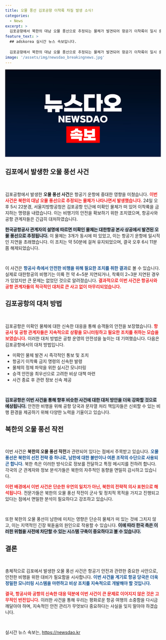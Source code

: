 ```yaml
---
title: 오물 풍선 김포공항 이착륙 차질 발생 소식!
categories:
  - News
excerpt: >
  김포공항에서 북한의 대남 오물 풍선으로 추정되는 물체가 발견되어 항공기 이착륙이 일시 중단됐습니다. 다행히 큰 사고 없이 빠른 조치로 상황이 해결되었으나, 놀라운 이 사건은 공항 안전에 대한 경각심을 불러일으키고 있습니다.
feature_text: >
  ## adskorea 실시간 뉴스 속보입니다.

  김포공항에서 북한의 대남 오물 풍선으로 추정되는 물체가 발견되어 항공기 이착륙이 일시 중단됐습니다. 다행히 큰 사고 없이 빠른 조치로 상황이 해결되었으나, 놀라운 이 사건은 공항 안전에 대한 경각심을 불러일으키고 있습니다.
image: '/assets/img/newsdao_breakingnews.jpg'
---
```


<p><img src="/assets/img/newsdao_breakingnews.jpg" alt="adskorea 속보" /></p>

<h2 data-ke-size="size26">김포에서 발생한 오물 풍선 사건</h2>

<p data-ke-size="size16">&nbsp;</p>

<p>김포공항에서 발생한 <b>오물 풍선 사건</b>은 항공기 운항에 중대한 영향을 미쳤습니다. <b><span style="color: #ee2323;">이번 사건은 북한의 대남 오물 풍선으로 추정되는 물체가 나타나면서 발생했습니다.</span></b> 24일 오후 5시 22분경, 서울지방항공청은 김포공항 인근에 미확인 물체가 떠 있어 이착륙을 금지하는 명령을 내렸습니다. 이는 비행기의 안전을 확보하기 위한 조치였으며, 항공사와 공항 관계자들은 긴급히 대처하였습니다.</p>

<p><b><span style="background-color: #21538527;">한국공항공사 관계자의 설명에 따르면 미확인 물체는 대한항공 본사 상공에서 발견된 오물 풍선으로 추정됩니다.</span></b> 이 물체는 3개가 동시에 떠 있었고, 이는 항공기 운항에 일시적인 지연을 초래했습니다. 이 조치는 약 50분에 걸쳐 유지되었으며, 결국 오후 6시 11분쯤 해제되었습니다. </p>

<p data-ke-size="size16">&nbsp;</p>

<p>이 사건은 <b><span style="color: #1a5490;">항공사 측에서 안전한 비행을 위해 필요한 조치를 취한 결과</span></b>로 볼 수 있습니다. 실제로 대한항공의 비행기는 이륙 전 약 4~5분 지연되거나, 착륙이 2~3분 지연된 경우가 있었지만 큰 문제는 없었던 것으로 알려졌습니다. <b><span style="color: #ee2323;">결과적으로 이번 사건은 항공사와 공항 관계자들의 적극적인 대처로 큰 사고 없이 마무리되었습니다.</span></b></p>

<h2 data-ke-size="size26">김포공항의 대처 방법</h2>

<p data-ke-size="size16">&nbsp;</p>

<p>김포공항은 미확인 물체에 대한 신속한 대응을 통해 승객들의 안전을 보장했습니다. <b><span style="color: #ee2323;">항공사 및 공항 관계자들은 지속적으로 상황을 모니터링하고 필요한 조치를 취하는 모습을 보였습니다.</span></b> 이러한 대처 방법은 공항 운영의 안전성을 높이는 데 기여했습니다. 다음은 김포공항에서의 대처 방법입니다.</p>

<ul>
<li>미확인 물체 발견 시 즉각적인 통보 및 조치</li>
<li>항공기 이착륙 금지 명령의 신속한 발령</li>
<li>물체의 정체 파악을 위한 실시간 모니터링</li>
<li>승객 안전을 최우선으로 고려한 비상 대책 마련</li>
<li>사건 종료 후 관련 정보 신속 제공</li>
</ul>

<p data-ke-size="size16">&nbsp;</p>

<p><b><span style="background-color: #21538527;">김포공항은 이번 사건을 통해 향후 비슷한 사건에 대한 대처 방안을 더욱 강화할 것으로 예상됩니다.</span></b> 안전한 비행을 위해 공항 당국과 문자열 처리 책임자들은 신뢰할 수 있는 비행 환경을 제공하기 위해 다양한 노력을 기울이고 있습니다.</p>

<h2 data-ke-size="size26">북한의 오물 풍선 작전</h2>

<p data-ke-size="size16">&nbsp;</p>

<p>이번 사건은 <b>북한의 오물 풍선 작전</b>과 관련되어 있다는 점에서 주목받고 있습니다. <b><span style="color: #1a5490;">오물 풍선은 북한의 선전 전략 중 하나로, 남한에 대한 불만이나 여론 조작의 수단으로 사용되곤 합니다.</span></b> 북한 측은 이러한 방식으로 정보를 전달하고 특정 메시지를 전하려 합니다. 각국의 군 관계자와 정보 분석가들은 북한의 자주적인 동향을 면밀히 감시하고 있습니다.</p>

<p><b><span style="color: #ee2323;">이런 배경에서 이번 사건은 단순한 우연의 일치가 아닌, 북한의 전략적 의사 표현으로 해석됩니다.</span></b> 전문가들은 북한의 오물 풍선 작전이 군사 및 정치적 목적을 가지고 진행되고 있다는 점에서 면밀한 분석이 필요하다고 강조하고 있습니다.</p>

<p data-ke-size="size16">&nbsp;</p>

<p>또한 북한의 오물 풍선이 남한에 미치는 영향은 단순히 물체가 떠 있는 것에 그치지 않고, 이는 지역적인 긴장 북돋움의 원인으로 작용할 수 있습니다. <b><span style="background-color: #21538527;">이에 따라 한국 측은 이러한 위협을 사전에 차단할 수 있는 시스템 구축이 중요하다고 볼 수 있습니다.</span></b></p>

<h2 data-ke-size="size26">결론</h2>

<p data-ke-size="size16">&nbsp;</p>

<p>총체적으로 김포에서 발생한 오물 풍선 사건은 항공기 안전과 관련한 중요한 사안으로, 안전한 비행을 위한 대비가 필요함을 시사합니다. <b><span style="color: #1a5490;">이번 사건을 계기로 항공 당국은 더욱 정밀한 모니터링 시스템을 마련하고 비상 조치를 지속적으로 개발해야 할 것입니다.</span></b> </p>

<p><b><span style="color: #ee2323;">결국, 항공사와 공항의 신속한 대응 덕분에 이번 사건이 큰 문제로 이어지지 않은 것은 고무적인 반전입니다.</span></b> 이러한 사건을 통해 우리는 평화로운 항공 여행의 소중함을 다시금 깨달아야 하며, 지속적인 안전 관리가 무엇보다 중요하다는 사실을 잊지 말아야 하겠습니다. </p>

<p data-ke-size="size16">&nbsp;</p>
실시간 뉴스 속보는, <a href="https://newsdao.kr" rel="dofollow">https://newsdao.kr</a>


